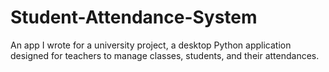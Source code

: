 # Student-Attendance-System
An app I wrote for a university project, a desktop Python application designed for teachers to manage classes, students, and their attendances. 

